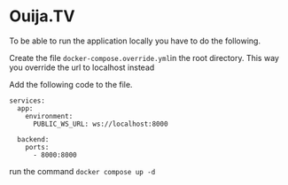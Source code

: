 # Ouija.TV

To be able to run the application locally you have to do the following.

Create the file `docker-compose.override.yml`in the root directory.
This way you override the url to localhost instead

Add the following code to the file.

```
services:
  app:
    environment:
      PUBLIC_WS_URL: ws://localhost:8000

  backend:
    ports:
      - 8000:8000
```

run the command `docker compose up -d`
